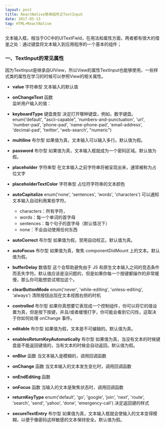 ```yaml
---
layout: post
title: ReactNative常用组件之TextInput
date: 2017-05-13
tag: HTML+ReactNative
---
```

文本输入框，相当于OC中的UITextField，在用法和属性方面，两者都有很大的借鉴之处：通过键盘将文本输入到应用程序的一个基本的组件；

### 一、TextInput的常见属性
因为TextInput是继承自UIView，所以View的属性TextInput也能够使用，一些样式类的属性在学习的时候可以参照View的相关属性。* <strong>value</strong> 字符串型   文本输入的默认值
* <strong>onChangeText</strong> 函数     监听用户输入的值：   * <strong>keyboardType</strong>  键盘类型决定打开哪种键盘，例如，数字键盘。enum('default', "ascii-capable", 'numbers-and-punctuation', 'url', 'number-pad', 'phone-pad', 'name-phone-pad', 'email-address', 'decimal-pad', 'twitter', 'web-search', "numeric")* <strong>multiline</strong> 布尔型如果值为真，文本输入可以输入多行。默认值为假。* <strong>password</strong> 布尔型如果值为真，文本输入框就成为一个密码区域。默认值为假。* <strong>placeholder</strong> 字符串型在文本输入之前字符串将被呈现出来，通常被称为占位文字* <strong>placeholderTextColor</strong> 字符串型占位符字符串的文本颜色* <strong>autoCapitalize</strong> enum('none', 'sentences', 'words', 'characters')可以通知文本输入自动利用某些字符。	*	characters：所有字符，	*	words：每一个单词的首字母	*	sentences：每个句子的首字母（默认情况下）	*	none：不会自动使用任何东西* <strong>autoCorrect</strong> 布尔型如果值为假，禁用自动校正。默认值为真。* <strong>autoFocus</strong> 布尔型如果值为真，聚焦 componentDidMount 上的文本。默认值为假。* <strong>bufferDelay</strong> 数值型     这个会帮助避免由于 JS 和原生文本输入之间的竞态条件而丢失字符。默认值应该是没问题的，但是如果你每一个按键都操作的非常缓慢，那么你可能想尝试增加这个。* <strong>clearButtonMode</strong> enum('never', 'while-editing', 'unless-editing', 'always')清除按钮出现在文本视图右侧的时机* <strong>controlled</strong> 布尔型      如果你真想要它表现成一个控制组件，你可以将它的值设置为真，但是按下按键，并且/或者缓慢打字，你可能会看到它闪烁，这取决于你如何处理 onChange 事件。* <strong>editable</strong> 布尔型如果值为假，文本是不可编辑的。默认值为真。* <strong>enablesReturnKeyAutomatically</strong> 布尔型     如果值为真，当没有文本的时候键盘是不能返回键值的，当有文本的时候会自动返回。默认值为假。* <strong>onBlur</strong> 函数当文本输入是模糊的，调用回调函数* <strong>onChange</strong> 函数当文本输入的文本发生变化时，调用回调函数* <strong>onEndEditing</strong> 函数* <strong>onFocus</strong> 函数当输入的文本是聚焦状态时，调用回调函数* <strong>returnKeyType</strong> enum('default', 'go', 'google', 'join', 'next', 'route', 'search', 'send', 'yahoo', 'done', 'emergency-call')决定返回键的样式* <strong>secureTextEntry</strong> 布尔型      如果值为真，文本输入框就会使输入的文本变得模糊，以便于像密码这样敏感的文本保持安全。默认值为假。
